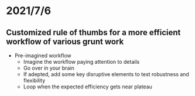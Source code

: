 # 2021/7/6
## Customized rule of thumbs for a more efficient workflow of various grunt work
- Pre-imagined workflow
    - Imagine the workflow paying attention to details
    - Go over in your brain
    - If adepted, add some key disruptive elements to test robustness and flexibility
    - Loop when the expected efficiency gets near plateau